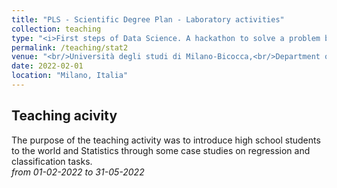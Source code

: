 ```yaml
---
title: "PLS - Scientific Degree Plan - Laboratory activities"
collection: teaching
type: "<i>First steps of Data Science. A hackathon to solve a problem by mastering Statistics<i/>"
permalink: /teaching/stat2
venue: "<br/>Università degli studi di Milano-Bicocca,<br/>Department of Economics, Management and Statistics"
date: 2022-02-01
location: "Milano, Italia"
---
```

Teaching acivity
------
The purpose of the teaching activity was to introduce high school students to the world and Statistics through some case studies on regression and classification tasks.<br/>
 *from 01-02-2022 to 31-05-2022*
